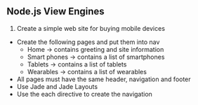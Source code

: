 ## Node.js View Engines

1. Create a simple web site for buying mobile devices
* Create the following pages and put them into nav
  * Home -> contains greeting and site information
  * Smart phones -> contains a list of smartphones
  * Tablets -> contains a list of tablets
  * Wearables -> contains a list of wearables
* All pages must have the same header, navigation and footer
* Use Jade and Jade Layouts
* Use the each directive to create the navigation